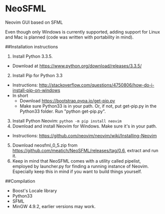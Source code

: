 # NeoSFML
Neovim GUI based on SFML

Even though only Windows is currently supported, adding support for Linux and Mac is planned (code was written with portability in mind).

##Installation instructions
1. Install Python 3.3.5.
  * Download at https://www.python.org/download/releases/3.3.5/

2. Install Pip for Python 3.3
  * Instructions: http://stackoverflow.com/questions/4750806/how-do-i-install-pip-on-windows
  * In short 
    * Download https://bootstrap.pypa.io/get-pip.py
    * Make sure Python33 is in your path. Or, if not, put get-pip.py in the Python33 folder. Run "python get-pip.py".

3. Install Python Neovim: `python -m pip install neovim`
4. Download and install Neovim for Windows. Make sure it's in your path. 
  * Instructions: https://github.com/neovim/neovim/wiki/Installing-Neovim 
5. Download neosfml_0_5.zip from https://github.com/meatich/NeoSFML/releases/tag/0.6, extract and run it.
6. Keep in mind that NeoSFML comes with a utility called pipelist, employed by launcher.py for finding a running instance of Neovim. Especially keep this in mind if you want to build things yourself.

##Compilation
* Boost's Locale library
* Python33
* SFML
* MinGW 4.9.2, earlier versions may work.
